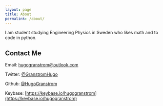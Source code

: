 ```yaml
---
layout: page
title: About
permalink: /about/
---
```


I am student studying Engineering Physics in Sweden who likes math and to code in python. 

## Contact Me
Email: [hugogranstrom@outlook.com](mailto:hugogranstrom@outlook.com)

Twitter: [@GranstromHugo](https://twitter.com/GranstromHugo)

Github: [@HugoGranstrom](https://github.com/HugoGranstrom)

Keybase: [https://keybase.io/hugogranstrom](https://keybase.io/hugogranstrom)




